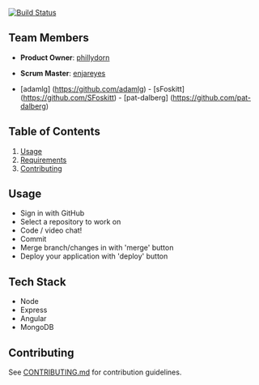 [![Build Status](https://travis-ci.org/BraveBravos/CodeColab.svg?branch=master)](https://travis-ci.org/BraveBravos/CodeColab)


## Team Members

  - __Product Owner__: [phillydorn](https://github.com/phillydorn)
  - __Scrum Master__: [enjareyes](https://github.com/enjareyes)

  - [adamlg] (https://github.com/adamlg)  -  [sFoskitt] (https://github.com/SFoskitt)  -  [pat-dalberg] (https://github.com/pat-dalberg)

## Table of Contents

1. [Usage](#Usage)
2. [Requirements](#requirements)
3. [Contributing](#contributing)

## Usage

- Sign in with GitHub
- Select a repository to work on
- Code / video chat!
- Commit
- Merge branch/changes in with 'merge' button
- Deploy your application with 'deploy' button


## Tech Stack

- Node
- Express
- Angular
- MongoDB

## Contributing

See [CONTRIBUTING.md](https://github.com/unexpected-lion/ourglass/blob/master/contributing.md) for contribution guidelines.



